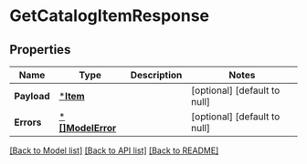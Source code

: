 # GetCatalogItemResponse

## Properties
Name | Type | Description | Notes
------------ | ------------- | ------------- | -------------
**Payload** | [***Item**](Item.md) |  | [optional] [default to null]
**Errors** | [***[]ModelError**](array.md) |  | [optional] [default to null]

[[Back to Model list]](../README.md#documentation-for-models) [[Back to API list]](../README.md#documentation-for-api-endpoints) [[Back to README]](../README.md)

